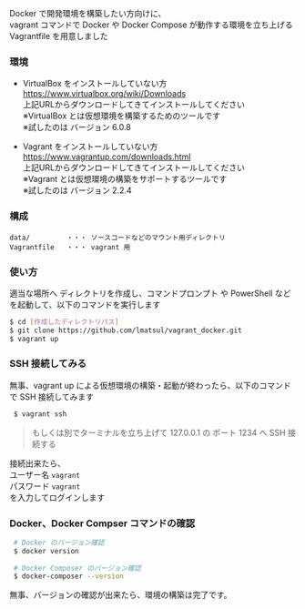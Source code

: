 Docker で開発環境を構築したい方向けに、  
vagrant コマンドで Docker や Docker Compose が動作する環境を立ち上げる Vagrantfile を用意しました

### 環境

- VirtualBox をインストールしていない方
https://www.virtualbox.org/wiki/Downloads  
上記URLからダウンロードしてきてインストールしてください  
※VirtualBox とは仮想環境を構築するためのツールです  
※試したのは バージョン 6.0.8

- Vagrant をインストールしていない方
https://www.vagrantup.com/downloads.html  
上記URLからダウンロードしてきてインストールしてください  
※Vagrant とは仮想環境の構築をサポートするツールです  
※試したのは バージョン 2.2.4

### 構成
```
data/         ・・・ ソースコードなどのマウント用ディレクトリ
Vagrantfile   ・・・ vagrant 用
```

### 使い方

適当な場所へ ディレクトリを作成し、コマンドプロンプト や PowerShell などを起動して、以下のコマンドを実行します

```sh
$ cd [作成したディレクトリパス]
$ git clone https://github.com/lmatsul/vagrant_docker.git
$ vagrant up
```
 
### SSH 接続してみる
無事、vagrant up による仮想環境の構築・起動が終わったら、以下のコマンドで SSH 接続してみます
 
```sh
 $ vagrant ssh
```

> もしくは別でターミナルを立ち上げて 127.0.0.1 の ポート 1234 へ SSH 接続する
 
接続出来たら、  
ユーザー名 `vagrant`  
パスワード `vagrant`  
を入力してログインします
 
### Docker、Docker Compser コマンドの確認
```bash
 # Docker のバージョン確認
 $ docker version
 
 # Docker Composer のバージョン確認
 $ docker-composer --version
```

無事、バージョンの確認が出来たら、環境の構築は完了です。